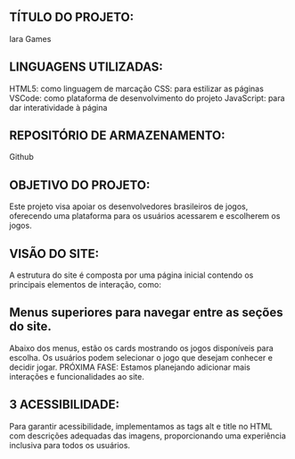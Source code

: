 

## TÍTULO DO PROJETO:
Iara Games

## LINGUAGENS UTILIZADAS:
HTML5: como linguagem de marcação
CSS: para estilizar as páginas
VSCode: como plataforma de desenvolvimento do projeto
JavaScript: para dar interatividade à página

## REPOSITÓRIO DE ARMAZENAMENTO:
Github

## OBJETIVO DO PROJETO:
Este projeto visa apoiar os desenvolvedores brasileiros de jogos, oferecendo uma plataforma para os usuários acessarem e escolherem os jogos.

## VISÃO DO SITE:
A estrutura do site é composta por uma página inicial contendo os principais elementos de interação, como:

## Menus superiores para navegar entre as seções do site.
Abaixo dos menus, estão os cards mostrando os jogos disponíveis para escolha. Os usuários podem selecionar o jogo que desejam conhecer e decidir jogar.
PRÓXIMA FASE:
Estamos planejando adicionar mais interações e funcionalidades ao site.

## 3 ACESSIBILIDADE:
Para garantir acessibilidade, implementamos as tags alt e title no HTML com descrições adequadas das imagens, proporcionando uma experiência inclusiva para todos os usuários.
